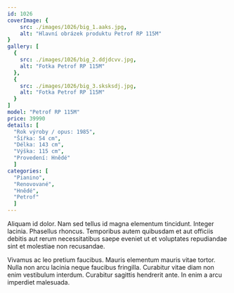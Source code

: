 ```yaml
---
id: 1026
coverImage: {
    src: ./images/1026/big_1.aaks.jpg,
    alt: "Hlavní obrázek produktu Petrof RP 115M"
}
gallery: [
  {
    src: ./images/1026/big_2.ddjdcvv.jpg,
    alt: "Fotka Petrof RP 115M"
  },
  {
    src: ./images/1026/big_3.sksksdj.jpg,
    alt: "Fotka Petrof RP 115M"
  }
]
model: "Petrof RP 115M"
price: 39990
details: [
  "Rok výroby / opus: 1985",
  "Šířka: 54 cm",
  "Délka: 143 cm",
  "Výška: 115 cm",
  "Provedení: Hnědé"
  ]
categories: [
  "Pianino",
  "Renovované",
  "Hnědé",
  "Petrof"
  ]
---
```


Aliquam id dolor. Nam sed tellus id magna elementum tincidunt. Integer lacinia. Phasellus rhoncus. Temporibus autem quibusdam et aut officiis debitis aut rerum necessitatibus saepe eveniet ut et voluptates repudiandae sint et molestiae non recusandae.

Vivamus ac leo pretium faucibus. Mauris elementum mauris vitae tortor. Nulla non arcu lacinia neque faucibus fringilla. Curabitur vitae diam non enim vestibulum interdum. Curabitur sagittis hendrerit ante. In enim a arcu imperdiet malesuada.